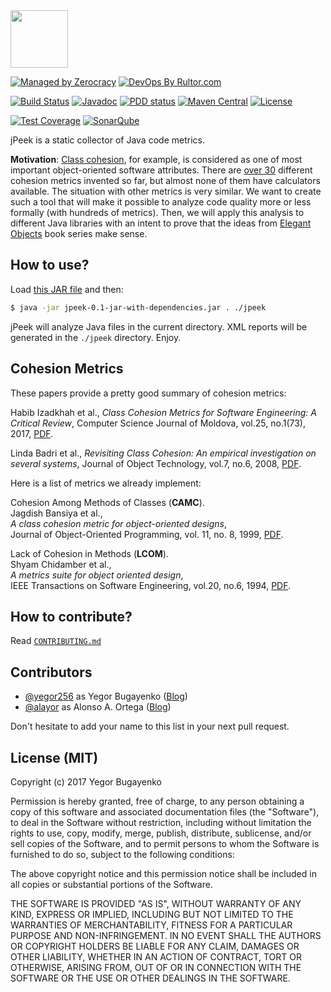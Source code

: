 <img src="http://www.jpeek.org/logo.svg" height="92px"/>

[![Managed by Zerocracy](http://www.0crat.com/badge/C7JGJ00DP.svg)](http://www.0crat.com/p/C7JGJ00DP)
[![DevOps By Rultor.com](http://www.rultor.com/b/yegor256/jpeek)](http://www.rultor.com/p/yegor256/jpeek)

[![Build Status](https://travis-ci.org/yegor256/jpeek.svg?branch=master)](https://travis-ci.org/yegor256/jpeek)
[![Javadoc](https://javadoc-emblem.rhcloud.com/doc/org.jpeek/jpeek/badge.svg?color=blue&prefix=v)](http://www.javadoc.io/doc/org.jpeek/jpeek)
[![PDD status](http://www.0pdd.com/svg?name=yegor256/jpeek)](http://www.0pdd.com/p?name=yegor256/jpeek)
[![Maven Central](https://img.shields.io/maven-central/v/org.jpeek/jpeek.svg)](https://maven-badges.herokuapp.com/maven-central/org.jpeek/jpeek)
[![License](https://img.shields.io/badge/license-MIT-green.svg)](https://github.com/yegor256/jpeek/blob/master/LICENSE.txt)

[![Test Coverage](https://img.shields.io/codecov/c/github/yegor256/jpeek.svg)](https://codecov.io/github/yegor256/jpeek?branch=master)
[![SonarQube](https://img.shields.io/badge/sonar-ok-green.svg)](https://sonarcloud.io/dashboard?id=org.jpeek%3Ajpeek)

jPeek is a static collector of Java code metrics.

**Motivation**:
[Class cohesion](http://www.jot.fm/issues/issue_2008_07/article1.pdf), for example,
is considered as one of most important object-oriented software attributes.
There are
[over 30](http://www.math.md/files/csjm/v25-n1/v25-n1-(pp44-74).pdf)
different cohesion metrics invented so far, but almost none of them
have calculators available. The situation with other metrics is very similar.
We want to create such a tool that will make it
possible to analyze code quality more or less formally (with hundreds of metrics). Then, we will
apply this analysis to different Java libraries with an intent to prove
that the ideas from [Elegant Objects](http://www.yegor256.com/elegant-objects.html)
book series make sense.

## How to use?

Load [this JAR file](http://repo1.maven.org/maven2/org/jpeek/jpeek/0.1/jpeek-0.1-jar-with-dependencies.jar) and then:

```bash
$ java -jar jpeek-0.1-jar-with-dependencies.jar . ./jpeek
```

jPeek will analyze Java files in the current directory.
XML reports will be generated in the `./jpeek` directory. Enjoy.

## Cohesion Metrics

These papers provide a pretty good summary of cohesion metrics:

Habib Izadkhah et al.,
_Class Cohesion Metrics for Software Engineering: A Critical Review_,
Computer Science Journal of Moldova, vol.25, no.1(73), 2017,
[PDF](http://www.math.md/files/csjm/v25-n1/v25-n1-(pp44-74).pdf).

Linda Badri et al.,
_Revisiting Class Cohesion: An empirical investigation on several systems_,
Journal of Object Technology, vol.7, no.6, 2008,
[PDF](http://www.jot.fm/issues/issue_2008_07/article1.pdf).

Here is a list of metrics we already implement:

Cohesion Among Methods of Classes (**CAMC**).<br/>
Jagdish Bansiya et al.,<br/>
_A class cohesion metric for object-oriented designs_,<br/>
Journal of Object-Oriented Programming, vol. 11, no. 8, 1999,
[PDF](https://pdfs.semanticscholar.org/2709/1005bacefaee0242cf2643ba5efa20fa7c47.pdf).

Lack of Cohesion in Methods (**LCOM**).<br/>
Shyam Chidamber et al.,<br/>
_A metrics suite for object oriented design_,<br/>
IEEE Transactions on Software Engineering, vol.20, no.6, 1994,
[PDF](http://www.pitt.edu/~ckemerer/CK%20research%20papers/MetricForOOD_ChidamberKemerer94.pdf).

## How to contribute?

Read [`CONTRIBUTING.md`](https://github.com/yegor256/jpeek/blob/master/CONTRIBUTING.md)

## Contributors

  - [@yegor256](https://github.com/yegor256) as Yegor Bugayenko ([Blog](http://www.yegor256.com))
  - [@alayor](https://github.com/alayor) as Alonso A. Ortega ([Blog](http://www.alayor.com))

Don't hesitate to add your name to this list in your next pull request.

## License (MIT)

Copyright (c) 2017 Yegor Bugayenko

Permission is hereby granted, free of charge, to any person obtaining a copy
of this software and associated documentation files (the "Software"), to deal
in the Software without restriction, including without limitation the rights
to use, copy, modify, merge, publish, distribute, sublicense, and/or sell
copies of the Software, and to permit persons to whom the Software is
furnished to do so, subject to the following conditions:

The above copyright notice and this permission notice shall be included
in all copies or substantial portions of the Software.

THE SOFTWARE IS PROVIDED "AS IS", WITHOUT WARRANTY OF ANY KIND, EXPRESS OR
IMPLIED, INCLUDING BUT NOT LIMITED TO THE WARRANTIES OF MERCHANTABILITY,
FITNESS FOR A PARTICULAR PURPOSE AND NON-INFRINGEMENT. IN NO EVENT SHALL THE
AUTHORS OR COPYRIGHT HOLDERS BE LIABLE FOR ANY CLAIM, DAMAGES OR OTHER
LIABILITY, WHETHER IN AN ACTION OF CONTRACT, TORT OR OTHERWISE, ARISING FROM,
OUT OF OR IN CONNECTION WITH THE SOFTWARE OR THE USE OR OTHER DEALINGS IN THE
SOFTWARE.
